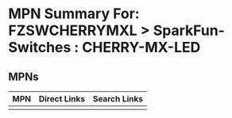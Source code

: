 



# MPN Summary For: FZSWCHERRYMXL > SparkFun-Switches : CHERRY-MX-LED

## MPNs
  

|MPN|Direct Links|Search Links|
| :--- | :--- | :--- |
||||
